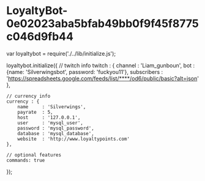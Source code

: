 # LoyaltyBot-0e02023aba5bfab49bb0f9f45f8775c046d9fb44
var loyaltybot = require('./../lib/initialize.js');

loyaltybot.initialize({
    // twitch info
    twitch : {
        channel     : 'Liam_gunboun',
        bot         : {name: 'Silverwingsbot', password: 'fuckyou11'},
        subscribers : 'https://spreadsheets.google.com/feeds/list/****/od6/public/basic?alt=json'
    },

    // currency info
    currency : {
        name     : 'Silverwings',
        payrate  : 5,
        host     : '127.0.0.1',
        user     : 'mysql_user',
        password : 'mysql_password',
        database : 'mysql_database',
        website  : 'http://www.loyaltypoints.com'
    },

    // optional features
    commands: true
});
